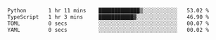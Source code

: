 <!--START_SECTION:waka-->

```txt
Python       1 hr 11 mins    █████████████▒░░░░░░░░░░░   53.02 %
TypeScript   1 hr 3 mins     ███████████▓░░░░░░░░░░░░░   46.90 %
TOML         0 secs          ░░░░░░░░░░░░░░░░░░░░░░░░░   00.07 %
YAML         0 secs          ░░░░░░░░░░░░░░░░░░░░░░░░░   00.02 %
```

<!--END_SECTION:waka-->
